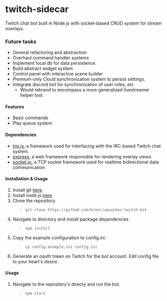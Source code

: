 # twitch-sidecar
Twitch chat bot built in Node.js with socket-based CRUD system for stream overlays.

### Future tasks
* General refactoring and abstraction
* Overhaul command handler systems
* Implement local db for data persistence.
* Build abstract widget system
* Control panel with interactive scene builder
* *Premium-only* Cloud synchronization system to persist settings.
* Integrate discord bot for synchronization of user roles, etc
  * Would rebrand to encompass a more generalized livestreamer helper tool.

#### Features
* Basic commands
* Play queue system

#### Dependencies
* [tmi.js](https://www.npmjs.com/package/tmi.js), a framework used for interfacing with the IRC-based Twitch chat system.
* [express](https://www.npmjs.com/package/express), a web framework responsible for rendering overlay views.
* [socket.io](https://www.npmjs.com/package/socket.io), a TCP socket framework used for realtime bidirectional data communication.

#### Installation & Usage
1. Install git [here](https://git-scm.com/downloads).
2. Install node.js [here](https://nodejs.org/en/download/).
3. Clone the repository.
   > `git clone https://github.com/brenr/xpouches-twitch-bot`
4. Navigate to directory and install package dependencies.
   > `npm install`
5. Copy the example configuration to config.ini.
   > `cp config.example.ini config.ini`
6. Generate an oauth token on Twitch for the bot account. Edit config file to your heart's desire.

#### Usage
1. Navigate to the repository's directy and run the bot.
   > `npm start`

